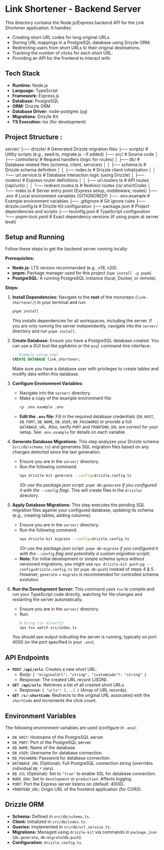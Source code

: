 # Link Shortener - Backend Server

This directory contains the Node.js/Express backend API for the Link Shortener application. It handles:

*   Creating short URL codes for long original URLs.
*   Storing URL mappings in a PostgreSQL database using Drizzle ORM.
*   Redirecting users from short URLs to their original destinations.
*   Tracking the number of clicks for each short URL.
*   Providing an API for the frontend to interact with.

## Tech Stack

*   **Runtime:** Node.js
*   **Language:** TypeScript
*   **Framework:** Express.js
*   **Database:** PostgreSQL
*   **ORM:** Drizzle ORM
*   **Database Driver:** node-postgres (`pg`)
*   **Migrations:** Drizzle Kit
*   **TS Execution:** tsx (for development)

## Project Structure :
server/
├── drizzle/ # Generated Drizzle migration files
├── scripts/ # Utility scripts (e.g., seed.ts, migrate.js - if added)
├── src/ # Source code
│ ├── controllers/ # Request handlers (logic for routes)
│ ├── db/ # Database related files (schema, client, services)
│ │ ├── schema.ts # Drizzle schema definition
│ │ ├── index.ts # Drizzle client initialization
│ │ └── url.service.ts # Database interaction logic (using Drizzle)
│ ├── routers/ # Express router definitions
│ │ ├── url.routers.ts # API routes (/api/urls)
│ │ └── redirect.routes.ts # Redirect routes (/s/:shortCode)
│ └── index.ts # Server entry point (Express setup, middleware, routes)
├── .env # Local environment variables (GITIGNORED!)
├── .env.example # Example environment variables
├── .gitignore # Git ignore rules
├── drizzle.config.ts # Drizzle Kit configuration
├── package.json # Project dependencies and scripts
├── tsconfig.json # TypeScript configuration
└── pnpm-lock.yaml # Exact dependency versions (if using pnpm at server level)

## Setup and Running

Follow these steps to get the backend server running locally:

**Prerequisites:**

*   **Node.js:** LTS version recommended (e.g., v18, v20).
*   **pnpm:** Package manager used for this project (`npm install -g pnpm`).
*   **PostgreSQL:** A running PostgreSQL instance (local, Docker, or remote).

**Steps:**

1.  **Install Dependencies:**
    Navigate to the **root** of the monorepo (`link-shortener/`) in your terminal and run:
    ```bash
    pnpm install
    ```
    This installs dependencies for all workspaces, including the server. If you are only running the server independently, navigate into the `server/` directory and run `pnpm install`.

2.  **Create Database:**
    Ensure you have a PostgreSQL database created. You can use a GUI tool like pgAdmin or the `psql` command-line interface:
    ```sql
    -- Example using psql
    CREATE DATABASE link_shortener;
    ```
    Make sure you have a database user with privileges to create tables and modify data within this database.

3.  **Configure Environment Variables:**
    *   Navigate into the `server/` directory.
    *   Make a copy of the example environment file:
        ```bash
        cp .env.example .env
        ```
    *   **Edit the `.env` file:** Fill in the required database credentials (`DB_HOST`, `DB_PORT`, `DB_NAME`, `DB_USER`, `DB_PASSWORD`) or provide a full `DATABASE_URL`. Also, verify `PORT` and `FRONTEND_URL` are correct for your setup. See `.env.example` for details on each variable.

4.  **Generate Database Migrations:**
    This step analyzes your Drizzle schema (`src/db/schema.ts`) and generates SQL migration files based on any changes detected since the last generation.
    *   Ensure you are in the `server/` directory.
    *   Run the following command:
        ```bash
        npx drizzle-kit generate --config=drizzle.config.ts
        ```
        *(Or use the package.json script: `pnpm db:generate` if you configured it with the `--config` flag)*.
        This will create files in the `drizzle/` directory.

5.  **Apply Database Migrations:**
    This step executes the pending SQL migration files against your configured database, updating its schema (e.g., creating tables, adding columns).
    *   Ensure you are in the `server/` directory.
    *   Run the following command:
        ```bash
        npx drizzle-kit migrate --config=drizzle.config.ts
        ```
        *(Or use the package.json script: `pnpm db:migrate` if you configured it with the `--config` flag and potentially a custom migration script)*.
    *   **Note:** For initial development or simple schema syncs *without* versioned migrations, you might use `npx drizzle-kit push:pg --config=drizzle.config.ts` (or `pnpm db:push`) instead of steps 4 & 5. However, `generate` + `migrate` is recommended for controlled schema evolution.

6.  **Run the Development Server:**
    This command uses `tsx` to compile and run your TypeScript code directly, watching for file changes and restarting the server automatically.
    *   Ensure you are in the `server/` directory.
    *   Run:
        ```bash
        # Using tsx directly
        npx tsx watch src/index.ts
        ```
    You should see output indicating the server is running, typically on port 4000 (or the port specified in your `.env`).

## API Endpoints

*   **`POST /api/urls`**: Creates a new short URL.
    *   Body: `{ "originalUrl": "string", "customCode"?: "string" }`
    *   Response: The created URL record (JSON).
*   **`GET /api/urls`**: Retrieves a list of all created short URLs.
    *   Response: `{ "urls": [...] }` (Array of URL records).
*   **`GET /s/:shortCode`**: Redirects to the original URL associated with the `shortCode` and increments the click count.

## Environment Variables

The following environment variables are used (configure in `.env`):

*   `DB_HOST`: Hostname of the PostgreSQL server.
*   `DB_PORT`: Port of the PostgreSQL server.
*   `DB_NAME`: Name of the database.
*   `DB_USER`: Username for database connection.
*   `DB_PASSWORD`: Password for database connection.
*   `DATABASE_URL` (Optional): Full PostgreSQL connection string (overrides individual `DB_*` vars).
*   `DB_SSL` (Optional): Set to `"true"` to enable SSL for database connection.
*   `NODE_ENV`: Set to `development` or `production`. Affects logging.
*   `PORT`: Port the Express server listens on (default: 4000).
*   `FRONTEND_URL`: Origin URL of the frontend application (for CORS).

## Drizzle ORM

*   **Schema:** Defined in `src/db/schema.ts`.
*   **Client:** Initialized in `src/db/index.ts`.
*   **Queries:** Implemented in `src/db/url.service.ts`.
*   **Migrations:** Managed using `drizzle-kit` via commands in `package.json` (`db:generate`, `db:migrate`/`db:push`).
*   **Configuration:** `drizzle.config.ts`.